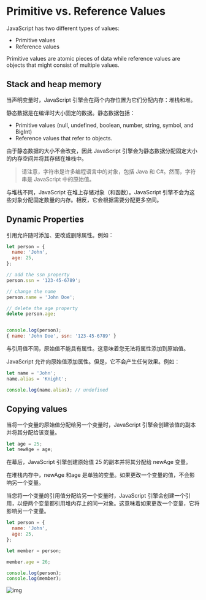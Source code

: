 # Primitive vs. Reference Values

JavaScript has two different types of values:

- Primitive values
- Reference values

Primitive values are atomic pieces of data while reference values are objects that might consist of multiple values.

## Stack and heap memory

当声明变量时，JavaScript 引擎会在两个内存位置为它们分配内存：堆栈和堆。

静态数据是在编译时大小固定的数据。静态数据包括：

- Primitive values (null, undefined, boolean, number, string, symbol, and BigInt)
- Reference values that refer to objects.

由于静态数据的大小不会改变，因此 JavaScript 引擎会为静态数据分配固定大小的内存空间并将其存储在堆栈中。

> 请注意，字符串是许多编程语言中的对象，包括 Java 和 C#。然而，字符串是 JavaScript 中的原始值。

与堆栈不同，JavaScript 在堆上存储对象（和函数）。JavaScript 引擎不会为这些对象分配固定数量的内存。相反，它会根据需要分配更多空间。

## Dynamic Properties

引用允许随时添加、更改或删除属性。例如：

```javascript
let person = {
  name: 'John',
  age: 25,
};

// add the ssn property
person.ssn = '123-45-6789';

// change the name
person.name = 'John Doe';

// delete the age property
delete person.age;


console.log(person);
{ name: 'John Doe', ssn: '123-45-6789' }
```

与引用值不同，原始值不能具有属性。这意味着您无法将属性添加到原始值。

JavaScript 允许向原始值添加属性。但是，它不会产生任何效果。例如：

```js
let name = 'John';
name.alias = 'Knight';

console.log(name.alias); // undefined
```

## Copying values

当将一个变量的原始值分配给另一个变量时，JavaScript 引擎会创建该值的副本并将其分配给该变量。

```js
let age = 25;
let newAge = age;
```

在幕后，JavaScript 引擎创建原始值 25 的副本并将其分配给 newAge 变量。

在堆栈内存中，newAge 和age 是单独的变量。如果更改一个变量的值，不会影响另一个变量。

当您将一个变量的引用值分配给另一个变量时，JavaScript 引擎会创建一个引用，以便两个变量都引用堆内存上的同一对象。这意味着如果更改一个变量，它将影响另一个变量。

```js
let person = {
  name: 'John',
  age: 25,
};

let member = person;

member.age = 26;

console.log(person);
console.log(member);
```

![img](https://www.javascripttutorial.net/wp-content/uploads/2022/01/JavaScript-copy-a-reference-value.svg)









